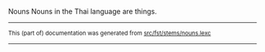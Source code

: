 Nouns
Nouns in the Thai language are things.

* * *

<small>This (part of) documentation was generated from [src/fst/stems/nouns.lexc](https://github.com/giellalt/lang-tha/blob/main/src/fst/stems/nouns.lexc)</small>

---

